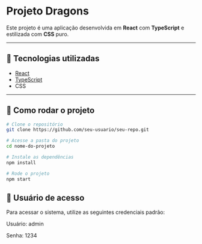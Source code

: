 # Projeto Dragons

Este projeto é uma aplicação desenvolvida em **React** com **TypeScript** e estilizada com **CSS** puro.

---

## 🔧 Tecnologias utilizadas

- [React](https://reactjs.org/)
- [TypeScript](https://www.typescriptlang.org/)
- CSS

---

## 🧪 Como rodar o projeto

```bash
# Clone o repositório
git clone https://github.com/seu-usuario/seu-repo.git

# Acesse a pasta do projeto
cd nome-do-projeto

# Instale as dependências
npm install

# Rode o projeto
npm start
```

## 🔐 Usuário de acesso

Para acessar o sistema, utilize as seguintes credenciais padrão:

Usuário: admin

Senha: 1234


